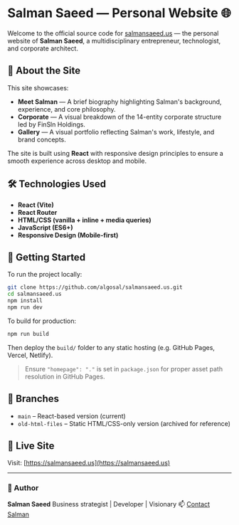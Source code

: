 # Salman Saeed — Personal Website 🌐

Welcome to the official source code for [salmansaeed.us](https://salmansaeed.us) — the personal website of **Salman Saeed**, a multidisciplinary entrepreneur, technologist, and corporate architect.

## 🧠 About the Site

This site showcases:

- **Meet Salman** — A brief biography highlighting Salman's background, experience, and core philosophy.
- **Corporate** — A visual breakdown of the 14-entity corporate structure led by FinSln Holdings.
- **Gallery** — A visual portfolio reflecting Salman's work, lifestyle, and brand concepts.

The site is built using **React** with responsive design principles to ensure a smooth experience across desktop and mobile.

## 🛠️ Technologies Used

- **React (Vite)**
- **React Router**
- **HTML/CSS (vanilla + inline + media queries)**
- **JavaScript (ES6+)**
- **Responsive Design (Mobile-first)**

## 🚀 Getting Started

To run the project locally:

```bash
git clone https://github.com/algosal/salmansaeed.us.git
cd salmansaeed.us
npm install
npm run dev
```

To build for production:

```bash
npm run build
```

Then deploy the `build/` folder to any static hosting (e.g. GitHub Pages, Vercel, Netlify).

> Ensure `"homepage": "."` is set in `package.json` for proper asset path resolution in GitHub Pages.

## 📁 Branches

- `main` – React-based version (current)
- `old-html-files` – Static HTML/CSS-only version (archived for reference)

## 🔗 Live Site

Visit: [https://salmansaeed.us](https://salmansaeed.us)

---

### 👤 Author

**Salman Saeed**
Business strategist | Developer | Visionary
📫 [Contact Salman](mailto:salman@salmansaeed.us)
